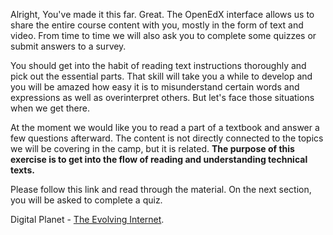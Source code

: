 Alright, You've made it this far. Great. The OpenEdX interface allows us to share the entire course content with you, mostly in the form of text and video. From time to time we will also ask you to complete some quizzes or submit answers to a survey. 

You should get into the habit of reading text instructions thoroughly and pick out the essential parts. That skill will take you a while to develop and you will be amazed how easy it is to misunderstand certain words and expressions as well as overinterpret others. But let's face those situations when we get there.

At the moment we would like you to read a part of a textbook and answer a few questions afterward. The content is not directly connected to the topics we will be covering in the camp, but it is related. **The purpose of this exercise is to get into the flow of reading and understanding technical texts.** 

Please follow this link and read through the material.  On the next section, you will be asked to complete a quiz.

Digital Planet  - [The Evolving Internet](/asset-v1:CraftAcademy+Prep-3.0+Spring-18+type@asset+block@Digital_Planet_Chapter_8_The_Evolving_Internet.pdf). 